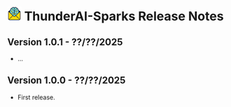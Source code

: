 # ![ThunderAI-Sparks icon](images/icon-32px.png "ThunderAI-Sparks") ThunderAI-Sparks Release Notes





<h2>Version 1.0.1 - ??/??/2025</h2>
        <ul>
          <li>...</li>
        </ul>
<h2>Version 1.0.0 - ??/??/2025</h2>
<ul>
  <li>First release.</li>
</ul>